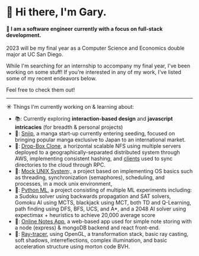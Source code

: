 # :wave: Hi there, I'm Gary.

#### 🌱 I am a software engineer currently with a focus on full-stack development.

2023 will be my final year as a Computer Science and Economics double major at UC San Diego. 

While I'm searching for an internship to accompany my final year, I've been working on some stuff! 
If you're interested in any of my work, I've listed some of my recent endeavors below. 

Feel free to check them out! <br clear="left"/>

---

☀️ Things I'm currently working on & learning about:
- :books:: Currently exploring **interaction-based design** and **javascript intricacies** (for breadth & personal projects)
- 📖: [Sniip](http://mangasnip.herokuapp.com/), a manga start-up currently entering seeding, focused on bringing popular manga exclusive to Japan to an international market.
- :evergreen_tree:: [Drop-Box Clone](), a horizontal scalable NFS using multiple servers deployed to a geographically-separated distributed system through AWS, implementing consistent hashing, and [clients]() used to sync directories to the cloud through RPC.
- :sunrise_over_mountains:: [Mock UNIX System]():, a project based on implementing OS basics such as threading, synchronization (semaphores), scheduling, and processes, in a mock unix environment,
- 🌳: [Python ML](), a project consisting of multiple ML experiments including: a Sudoku solver using backwards propagation and SAT solvers, Gomoku AI using MCTS, blackjack using MCT, both TD and Q-Learning, path finding using DFS, BFS, UCS, and A*, and a 2048 AI solver using expectimax + heuristics to achieve 20,000 average score
- :notebook_with_decorative_cover:: [Online Notes App](), a web-based app used for simple note storing with a node (express) & mongoDB backend and react front-end.
- :leaves:: [Ray-tracer](), using OpenGL, a transformation stack, basic ray casting, soft shadows, interreflections, complex illumination, and basic acceleration structure using morton code BVH.

<!--
**garylli/garylli** is a ✨ _special_ ✨ repository because its `README.md` (this file) appears on your GitHub profile.

Here are some ideas to get you started:

- 🔭 I’m currently working on ...
- 🌱 I’m currently learning ...
- 👯 I’m looking to collaborate on ...
- 🤔 I’m looking for help with ...
- 💬 Ask me about ...
- 📫 How to reach me: ...
- 😄 Pronouns: ...
- ⚡ Fun fact: ...
-->
